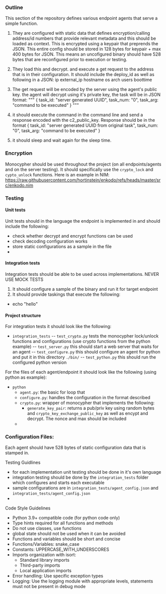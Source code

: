 ### Outline
This section of the repository defines various endpoint agents that serve a simple function.
1) They are configured with static data that defines encryption/calling address/id numbers that provide relevant metadata and this should be loaded as context. This is encrypted using a keypair that preprends the JSON.  This entire config should be stored in 128 bytes for keypair + max 400 bytes for JSON. This means an uncofigured binary should have 528 bytes that are reconfigured prior to execution or testing.  
2) They load this and decrypt. and execute a get request to the address that is in their configuration. It should include the deploy_id as well as following in a JSON:
  ip
  external_ip
  hostname
  os
  arch
  users
  boottime
  
3) The get request will be encoded by the server using the agent's public key. the agent will decrypt using it's private key, the task will be in JSON format: 
"""
{
    task_id: "server generated UUID",
    task_num: "0",
    task_arg: "command to be executed"
}
"""
4) it should execute the command in the command line and send a response encoded with the c2_public_key.  Response should be in the format
{
    task_id: "server generated UUID from original task",
    task_num: "0",
    task_arg: "command to be executed"
}
5) it should sleep and wait again for the sleep time.  

### Encryption
Monocypher should be used throughout the project (on all endpoints/agents and on the server testing). It should specifically use the ```crypto_lock``` and ```cypto_unlock``` functions. Here is an example in NIM: https://raw.githubusercontent.com/hortinstein/enkodo/refs/heads/master/src/enkodo.nim

### Testing

#### Unit tests
Unit tests should in the language the endpoint is implemented in and should include the following:
- check whether decrypt and encrypt functions can be used
- check decoding configuration works
- store static configurations as a sample in the file
- 

#### Integration tests
Integration tests should be able to be used across implementations.  NEVER USE MOCK TESTS
1) It should configure a sample of the binary and run it for target endpoint
2) It should provide taskings that execute the following:
- echo "hello"

#### Project structure
For integration tests it should look like the following:
- ```integration_tests```
  -- ```test_crypto.py``` tests the monocypher lock/unlock functions and configurations (use crypto functions from the python example)
  -- ```test_server.py``` this should start a web server that waits for an agent
  -- ```test_configure.py``` this should configure an agent for python and put it in this directory ```./bin/```
  -- ```test_python.py``` this should run the configured python version 

For the files of each agent/endpoint it should look like the following (using python as example):
- ```python```
  - ```agent.py```: the basic for loop that 
  - ```configure.py```: handles the configuration in the format described
  - ```crypto.py```: wrapper of monocypher that implements the following:
     - ```generate_key_pair```: returns a pub/priv key using random bytes and ```crypto_key_exchange_public_key``` as well as encypt and decrypt.  The nonce and max should be included
  -


### Configuration Files:
Each agent should have 528 bytes of static configuration data that is stamped in.   

Testing Guidlines
- for each implementation unit testing should be done in it's own language
- integration testing should be done by the ```integration_tests``` folder which configures and starts each executable
- sample configurations are in ```integration_tests/agent_config.json``` and ```integration_tests/agent_config.json```
-  
Code Style Guidelines
- Python 3.9+ compatible code (for python code only)
- Type hints required for all functions and methods
- Do not use classes, use functions
- global state should not be used when it can be avoided
- Functions and variables should be short and concise
- Functions/Variables: snake_case
- Constants: UPPERCASE_WITH_UNDERSCORES
- Imports organization with isort:
  - Standard library imports
  - Third-party imports
  - Local application imports
- Error handling: Use specific exception types
- Logging: Use the logging module with appropriate levels, statements must not be present in debug mode

